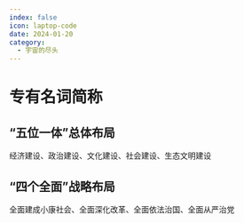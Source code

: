 ```yaml
---
index: false
icon: laptop-code
date: 2024-01-20
category:
  - 宇宙的尽头
---
```


# 专有名词简称

## “五位一体”总体布局

经济建设、政治建设、文化建设、社会建设、生态文明建设

## “四个全面”战略布局

全面建成小康社会、全面深化改革、全面依法治国、全面从严治党
